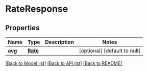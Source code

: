 # RateResponse
## Properties

Name | Type | Description | Notes
------------ | ------------- | ------------- | -------------
**avg** | [**Rate**](Rate.md) |  | [optional] [default to null]

[[Back to Model list]](../README.md#documentation-for-models) [[Back to API list]](../README.md#documentation-for-api-endpoints) [[Back to README]](../README.md)

